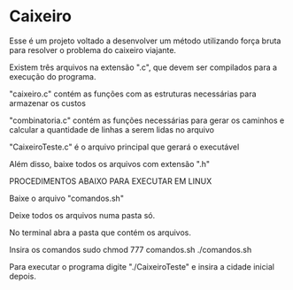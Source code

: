 # Caixeiro

Esse é um projeto voltado a desenvolver um método utilizando força bruta para resolver o problema do caixeiro viajante.

Existem três arquivos na extensão ".c", que devem ser compilados para a execução do programa.

"caixeiro.c" contém as funções com as estruturas necessárias para armazenar os custos

"combinatoria.c" contém as funções necessárias para gerar os caminhos e calcular a quantidade de linhas a serem lidas no arquivo

"CaixeiroTeste.c" é o arquivo principal que gerará o executável

Além disso, baixe todos os arquivos com extensão ".h"

PROCEDIMENTOS ABAIXO PARA EXECUTAR EM LINUX

Baixe o arquivo "comandos.sh"

Deixe todos os arquivos numa pasta só.

No terminal abra a pasta que contém os arquivos.

Insira os comandos
    sudo chmod 777 comandos.sh
    ./comandos.sh
    
Para executar o programa digite "./CaixeiroTeste" e insira a cidade inicial depois.
